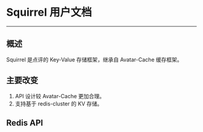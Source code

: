 # Squirrel 用户文档
---
## 概述
Squirrel 是点评的 Key-Value 存储框架，继承自 Avatar-Cache 缓存框架。

## 主要改变
1. API 设计较 Avatar-Cache 更加合理。
2. 支持基于 redis-cluster 的 KV 存储。

## Redis API
